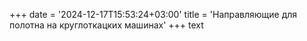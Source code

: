 ﻿+++
date = '2024-12-17T15:53:24+03:00'
title = 'Направляющие для полотна на круглоткацких машинах'
+++
text